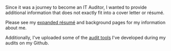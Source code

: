 Since it was a journey to become an IT Auditor, I wanted to provide additional information that does not exactly fit into a cover letter or résumé.

Please see my [expanded résumé](../resume.html) and background pages for my information about me.

Additionally, I've uploaded some of the [audit tools](https://github.com/mctorresz/audit_tools) I've developed during my audits on my Github.
